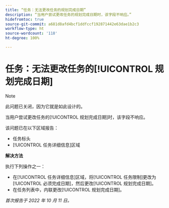 ```yaml
---
title: “任务：无法更改任务的规划完成日期”
description: “当用户尝试更改任务的规划完成日期时，该字段不响应。”
hidefromtoc: true
source-git-commit: a681d8afd4bcf1ddfccf192871442e63dae1b2c3
workflow-type: ht
source-wordcount: '118'
ht-degree: 100%

---
```



# 任务：无法更改任务的[!UICONTROL 规划完成日期]

>[!NOTE]
>
>此问题已关闭，因为它就是如此设计的。

当用户尝试更改任务的[!UICONTROL 规划完成日期]时，该字段不响应。

该问题已在以下区域报告：

* 任务标头
* [!UICONTROL 任务详细信息]区域

**解决方法**

执行下列操作之一：

* 在[!UICONTROL 任务详细信息]区域，将[!UICONTROL 任务限制]更改为[!UICONTROL 必须完成日期]，然后更改[!UICONTROL 规划完成日期]。
* 在任务列表中，内联更改[!UICONTROL 规划完成日期]。

_首次报告于 2022 年 10 月 11 日。_

